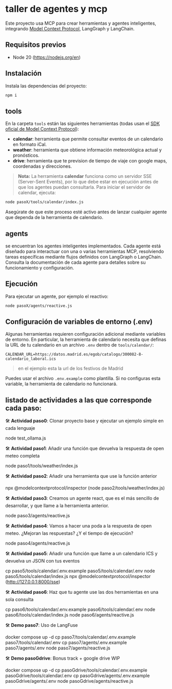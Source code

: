 
# taller de agentes y mcp

Este proyecto usa MCP para crear herramientas y agentes inteligentes, integrando [Model Context Protocol](https://github.com/modelcontextprotocol/typescript-sdk), LangGraph y LangChain.

## Requisitos previos

- Node 20 (https://nodejs.org/en)

## Instalación

Instala las dependencias del proyecto:

```bash
npm i
```

## tools

En la carpeta `tools` están las siguientes herramientas (todas usan el [SDK oficial de Model Context Protocol](https://github.com/modelcontextprotocol/typescript-sdk)):

- **calendar**: herramienta que permite consultar eventos de un calendario en formato iCal.
- **weather**: herramienta que obtiene información meteorológica actual y pronósticos.
- **drive**: herramienta que te prevision de tiempo de viaje con google maps, coordenadas y direcciones.

> **Nota:** La herramienta **calendar** funciona como un servidor SSE (Server-Sent Events), por lo que debe estar en ejecución antes de que los agentes puedan consultarla. Para iniciar el servidor de calendar, ejecuta:

```bash
node pasoX/tools/calendar/index.js
```

Asegúrate de que este proceso esté activo antes de lanzar cualquier agente que dependa de la herramienta de calendario.

## agents

se encuentran los agentes inteligentes implementados. Cada agente está diseñado para interactuar con una o varias herramientas MCP, resolviendo tareas específicas mediante flujos definidos con LangGraph o LangChain. Consulta la documentación de cada agente para detalles sobre su funcionamiento y configuración.

## Ejecución

Para ejecutar un agente, por ejemplo el reactivo:

```bash
node pasoX/agents/reactive.js
```


## Configuración de variables de entorno (.env)

Algunas herramientas requieren configuración adicional mediante variables de entorno. En particular, la herramienta de calendario necesita que definas la URL de tu calendario en un archivo `.env` dentro de `tools/calendar/`:

```env
CALENDAR_URL=https://datos.madrid.es/egob/catalogo/300082-8-calendario_laboral.ics
```
> en el ejemplo esta la url de los festivos de Madrid


Puedes usar el archivo `.env.example` como plantilla. Si no configuras esta variable, la herramienta de calendario no funcionará.

## listado de actividades a las que corresponde cada paso:

🛠️ **Actividad paso0**: Clonar proyecto base y ejecutar un ejemplo simple en cada lenguaje

node test_ollama.js 

🛠️ **Actividad paso1**: Añadir una función que devuelva la respuesta de open meteo completa

node paso1/tools/weather/index.js

🛠️ **Actividad paso2**: Añadir una herramienta que use la función anterior

npx @modelcontextprotocol/inspector (node paso2/tools/weather/index.js)

🛠️ **Actividad paso3**: Creamos un agente react, que es el más sencillo de desarrollar, y que llame a la herramienta anterior.

node paso3/agents/reactive.js

🛠️ **Actividad paso4**: Vamos a hacer una poda a la respuesta de open meteo. ¿Mejoran las respuestas? ¿Y el tiempo de ejecución?

node paso4/agents/reactive.js

🛠️ **Actividad paso5**: Añadir una función que llame a un calendario ICS y devuelva un JSON con tus eventos

cp paso5/tools/calendar/.env.example paso5/tools/calendar/.env
node paso5/tools/calendar/index.js
npx @modelcontextprotocol/inspector (http://127.0.0.1:8000/sse)

🛠️ **Actividad paso6**: Haz que tu agente use las dos herramientas en una sola consulta

cp paso6/tools/calendar/.env.example paso6/tools/calendar/.env
node paso6/tools/calendar/index.js
node paso6/agents/reactive.js

🛠️ **Demo paso7**: Uso de LangFuse

docker compose up -d
cp paso7/tools/calendar/.env.example paso7/tools/calendar/.env
cp paso7/agents/.env.example paso7/agents/.env
node paso7/agents/reactive.js

🛠️ **Demo pasoGdrive**: Bonus track + google drive WIP

docker compose up -d
cp pasoGdrive/tools/calendar/.env.example pasoGdrive/tools/calendar/.env
cp pasoGdrive/agents/.env.example pasoGdrive/agents/.env
node pasoGdrive/agents/reactive.js
